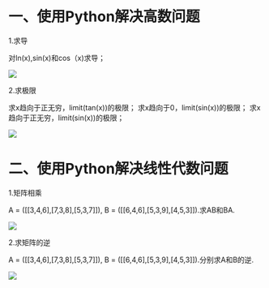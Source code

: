 # 一、使用Python解决高数问题

1.求导

对ln(x),sin(x)和cos（x)求导；

![](https://ws1.sinaimg.cn/large/007psiIqgy1fxfvy3gzwlj30tz075jrk.jpg)

2.求极限

求x趋向于正无穷，limit(tan(x))的极限；
求x趋向于0，limit(sin(x))的极限；
求x趋向于正无穷，limit(sin(x))的极限；

![](https://ws1.sinaimg.cn/large/007psiIqgy1fxfvy6h79bj30tz066jrl.jpg)

# 二、使用Python解决线性代数问题

1.矩阵相乘

A = ([[3,4,6],[7,3,8],[5,3,7]]), B = ([[6,4,6],[5,3,9],[4,5,3]]).求AB和BA.

![](https://ws1.sinaimg.cn/large/007psiIqgy1fxfwtvthq1j30u20ac3yy.jpg)

2.求矩阵的逆

A = ([[3,4,6],[7,3,8],[5,3,7]]), B = ([[6,4,6],[5,3,9],[4,5,3]]).分别求A和B的逆.

![](https://ws1.sinaimg.cn/large/007psiIqgy1fxfx284uowj30u107lq39.jpg)